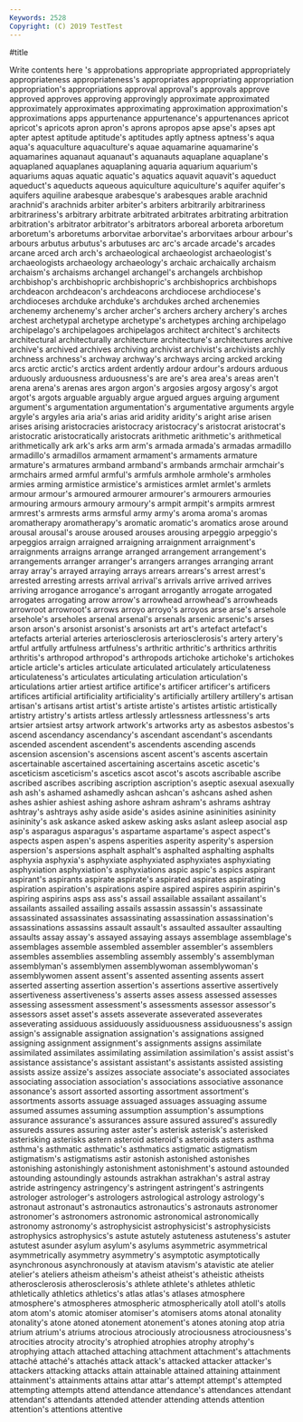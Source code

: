 ```yaml
---
Keywords: 2528
Copyright: (C) 2019 TestTest
---
```


#title

Write contents here
's approbations appropriate appropriated appropriately appropriateness appropriateness's appropriates
appropriating appropriation appropriation's appropriations approval approval's approvals approve approved approves
approving approvingly approximate approximated approximately approximates approximating approximation approximation's approximations
apps appurtenance appurtenance's appurtenances apricot apricot's apricots apron apron's aprons
apropos apse apse's apses apt apter aptest aptitude aptitude's aptitudes
aptly aptness aptness's aqua aqua's aquaculture aquaculture's aquae aquamarine aquamarine's
aquamarines aquanaut aquanaut's aquanauts aquaplane aquaplane's aquaplaned aquaplanes aquaplaning aquaria
aquarium aquarium's aquariums aquas aquatic aquatic's aquatics aquavit aquavit's aqueduct
aqueduct's aqueducts aqueous aquiculture aquiculture's aquifer aquifer's aquifers aquiline arabesque
arabesque's arabesques arable arachnid arachnid's arachnids arbiter arbiter's arbiters arbitrarily
arbitrariness arbitrariness's arbitrary arbitrate arbitrated arbitrates arbitrating arbitration arbitration's arbitrator
arbitrator's arbitrators arboreal arboreta arboretum arboretum's arboretums arborvitae arborvitae's arborvitaes
arbour arbour's arbours arbutus arbutus's arbutuses arc arc's arcade arcade's
arcades arcane arced arch arch's archaeological archaeologist archaeologist's archaeologists archaeology
archaeology's archaic archaically archaism archaism's archaisms archangel archangel's archangels archbishop
archbishop's archbishopric archbishopric's archbishoprics archbishops archdeacon archdeacon's archdeacons archdiocese archdiocese's
archdioceses archduke archduke's archdukes arched archenemies archenemy archenemy's archer archer's
archers archery archery's arches archest archetypal archetype archetype's archetypes arching
archipelago archipelago's archipelagoes archipelagos architect architect's architects architectural architecturally architecture
architecture's architectures archive archive's archived archives archiving archivist archivist's archivists
archly archness archness's archway archway's archways arcing arcked arcking arcs
arctic arctic's arctics ardent ardently ardour ardour's ardours arduous arduously
arduousness arduousness's are are's area area's areas aren't arena arena's
arenas ares argon argon's argosies argosy argosy's argot argot's argots
arguable arguably argue argued argues arguing argument argument's argumentation argumentation's
argumentative arguments argyle argyle's argyles aria aria's arias arid aridity
aridity's aright arise arisen arises arising aristocracies aristocracy aristocracy's aristocrat
aristocrat's aristocratic aristocratically aristocrats arithmetic arithmetic's arithmetical arithmetically ark ark's
arks arm arm's armada armada's armadas armadillo armadillo's armadillos armament
armament's armaments armature armature's armatures armband armband's armbands armchair armchair's
armchairs armed armful armful's armfuls armhole armhole's armholes armies arming
armistice armistice's armistices armlet armlet's armlets armour armour's armoured armourer
armourer's armourers armouries armouring armours armoury armoury's armpit armpit's armpits
armrest armrest's armrests arms armsful army army's aroma aroma's aromas
aromatherapy aromatherapy's aromatic aromatic's aromatics arose around arousal arousal's arouse
aroused arouses arousing arpeggio arpeggio's arpeggios arraign arraigned arraigning arraignment
arraignment's arraignments arraigns arrange arranged arrangement arrangement's arrangements arranger arranger's
arrangers arranges arranging arrant array array's arrayed arraying arrays arrears
arrears's arrest arrest's arrested arresting arrests arrival arrival's arrivals arrive
arrived arrives arriving arrogance arrogance's arrogant arrogantly arrogate arrogated arrogates
arrogating arrow arrow's arrowhead arrowhead's arrowheads arrowroot arrowroot's arrows arroyo
arroyo's arroyos arse arse's arsehole arsehole's arseholes arsenal arsenal's arsenals
arsenic arsenic's arses arson arson's arsonist arsonist's arsonists art art's
artefact artefact's artefacts arterial arteries arteriosclerosis arteriosclerosis's artery artery's artful
artfully artfulness artfulness's arthritic arthritic's arthritics arthritis arthritis's arthropod arthropod's
arthropods artichoke artichoke's artichokes article article's articles articulate articulated articulately
articulateness articulateness's articulates articulating articulation articulation's articulations artier artiest artifice
artifice's artificer artificer's artificers artifices artificial artificiality artificiality's artificially artillery
artillery's artisan artisan's artisans artist artist's artiste artiste's artistes artistic
artistically artistry artistry's artists artless artlessly artlessness artlessness's arts artsier
artsiest artsy artwork artwork's artworks arty as asbestos asbestos's ascend
ascendancy ascendancy's ascendant ascendant's ascendants ascended ascendent ascendent's ascendents ascending
ascends ascension ascension's ascensions ascent ascent's ascents ascertain ascertainable ascertained
ascertaining ascertains ascetic ascetic's asceticism asceticism's ascetics ascot ascot's ascots
ascribable ascribe ascribed ascribes ascribing ascription ascription's aseptic asexual asexually
ash ash's ashamed ashamedly ashcan ashcan's ashcans ashed ashen ashes
ashier ashiest ashing ashore ashram ashram's ashrams ashtray ashtray's ashtrays
ashy aside aside's asides asinine asininities asininity asininity's ask askance
asked askew asking asks aslant asleep asocial asp asp's asparagus
asparagus's aspartame aspartame's aspect aspect's aspects aspen aspen's aspens asperities
asperity asperity's aspersion aspersion's aspersions asphalt asphalt's asphalted asphalting asphalts
asphyxia asphyxia's asphyxiate asphyxiated asphyxiates asphyxiating asphyxiation asphyxiation's asphyxiations aspic
aspic's aspics aspirant aspirant's aspirants aspirate aspirate's aspirated aspirates aspirating
aspiration aspiration's aspirations aspire aspired aspires aspirin aspirin's aspiring aspirins
asps ass ass's assail assailable assailant assailant's assailants assailed assailing
assails assassin assassin's assassinate assassinated assassinates assassinating assassination assassination's assassinations
assassins assault assault's assaulted assaulter assaulting assaults assay assay's assayed
assaying assays assemblage assemblage's assemblages assemble assembled assembler assembler's assemblers
assembles assemblies assembling assembly assembly's assemblyman assemblyman's assemblymen assemblywoman assemblywoman's
assemblywomen assent assent's assented assenting assents assert asserted asserting assertion
assertion's assertions assertive assertively assertiveness assertiveness's asserts asses assess assessed
assesses assessing assessment assessment's assessments assessor assessor's assessors asset asset's
assets asseverate asseverated asseverates asseverating assiduous assiduously assiduousness assiduousness's assign
assign's assignable assignation assignation's assignations assigned assigning assignment assignment's assignments
assigns assimilate assimilated assimilates assimilating assimilation assimilation's assist assist's assistance
assistance's assistant assistant's assistants assisted assisting assists assize assize's assizes
associate associate's associated associates associating association association's associations associative assonance
assonance's assort assorted assorting assortment assortment's assortments assorts assuage assuaged
assuages assuaging assume assumed assumes assuming assumption assumption's assumptions assurance
assurance's assurances assure assured assured's assuredly assureds assures assuring aster
aster's asterisk asterisk's asterisked asterisking asterisks astern asteroid asteroid's asteroids
asters asthma asthma's asthmatic asthmatic's asthmatics astigmatic astigmatism astigmatism's astigmatisms
astir astonish astonished astonishes astonishing astonishingly astonishment astonishment's astound astounded
astounding astoundingly astounds astrakhan astrakhan's astral astray astride astringency astringency's
astringent astringent's astringents astrologer astrologer's astrologers astrological astrology astrology's astronaut
astronaut's astronautics astronautics's astronauts astronomer astronomer's astronomers astronomic astronomical astronomically
astronomy astronomy's astrophysicist astrophysicist's astrophysicists astrophysics astrophysics's astute astutely astuteness
astuteness's astuter astutest asunder asylum asylum's asylums asymmetric asymmetrical asymmetrically
asymmetry asymmetry's asymptotic asymptotically asynchronous asynchronously at atavism atavism's atavistic
ate atelier atelier's ateliers atheism atheism's atheist atheist's atheistic atheists
atherosclerosis atherosclerosis's athlete athlete's athletes athletic athletically athletics athletics's atlas
atlas's atlases atmosphere atmosphere's atmospheres atmospheric atmospherically atoll atoll's atolls
atom atom's atomic atomiser atomiser's atomisers atoms atonal atonality atonality's
atone atoned atonement atonement's atones atoning atop atria atrium atrium's
atriums atrocious atrociously atrociousness atrociousness's atrocities atrocity atrocity's atrophied atrophies
atrophy atrophy's atrophying attach attached attaching attachment attachment's attachments attaché
attaché's attachés attack attack's attacked attacker attacker's attackers attacking attacks
attain attainable attained attaining attainment attainment's attainments attains attar attar's
attempt attempt's attempted attempting attempts attend attendance attendance's attendances attendant
attendant's attendants attended attender attending attends attention attention's attentions attentive
